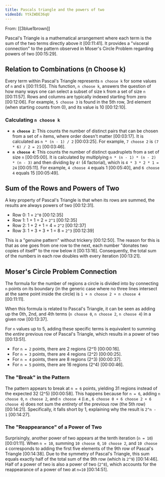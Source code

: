 ```yaml
---
title: Pascals triangle and the powers of two
videoId: YtkIWDE36qU
---
```


From: [[3blue1brown]] <br/> 

Pascal's Triangle is a mathematical arrangement where each term is the sum of the two terms directly above it <a class="yt-timestamp" data-t="00:11:41">[00:11:41]</a>. It provides a "visceral connection" to the pattern observed in Moser's Circle Problem regarding powers of two <a class="yt-timestamp" data-t="00:15:29">[00:15:29]</a>.

## Relation to Combinations (n Choose k)

Every term within Pascal's Triangle represents `n choose k` for some values of `n` and `k` <a class="yt-timestamp" data-t="00:11:50">[00:11:50]</a>. This function, `n choose k`, answers the question of how many ways one can select a subset of size `k` from a set of size `n` <a class="yt-timestamp" data-t="00:11:57">[00:11:57]</a>. Rows and columns are typically indexed starting from zero <a class="yt-timestamp" data-t="00:12:06">[00:12:06]</a>. For example, `5 choose 3` is found in the 5th row, 3rd element (when starting counts from 0), and its value is 10 <a class="yt-timestamp" data-t="00:12:10">[00:12:10]</a>.

### Calculating `n choose k`

*   **`n choose 2`**: This counts the number of distinct pairs that can be chosen from a set of `n` items, where order doesn't matter <a class="yt-timestamp" data-t="00:03:17">[00:03:17]</a>. It is calculated as `n * (n - 1) / 2` <a class="yt-timestamp" data-t="00:03:25">[00:03:25]</a>. For example, `7 choose 2` is `(7 * 6) / 2 = 21` <a class="yt-timestamp" data-t="00:03:46">[00:03:46]</a>.
*   **`n choose 4`**: This counts the number of distinct quadruplets from a set of size `n` <a class="yt-timestamp" data-t="00:05:00">[00:05:00]</a>. It is calculated by multiplying `n * (n - 1) * (n - 2) * (n - 3)` and then dividing by `4!` (4 factorial), which is `4 * 3 * 2 * 1 = 24` <a class="yt-timestamp" data-t="00:05:11">[00:05:11]</a>. For example, `4 choose 4` equals 1 <a class="yt-timestamp" data-t="00:05:40">[00:05:40]</a>, and `6 choose 4` equals 15 <a class="yt-timestamp" data-t="00:05:49">[00:05:49]</a>.

## Sum of the Rows and Powers of Two

A key property of Pascal's Triangle is that when its rows are summed, the results are always powers of two <a class="yt-timestamp" data-t="00:12:31">[00:12:31]</a>.
*   Row 0: 1 = `2^0` <a class="yt-timestamp" data-t="00:12:35">[00:12:35]</a>
*   Row 1: 1 + 1 = 2 = `2^1` <a class="yt-timestamp" data-t="00:12:35">[00:12:35]</a>
*   Row 2: 1 + 2 + 1 = 4 = `2^2` <a class="yt-timestamp" data-t="00:12:37">[00:12:37]</a>
*   Row 3: 1 + 3 + 3 + 1 = 8 = `2^3` <a class="yt-timestamp" data-t="00:12:39">[00:12:39]</a>

This is a "genuine pattern" without trickery <a class="yt-timestamp" data-t="00:12:50">[00:12:50]</a>. The reason for this is that as one goes from one row to the next, each number "donates two copies of itself" to the row below it <a class="yt-timestamp" data-t="00:13:16">[00:13:16]</a>. Consequently, the total sum of the numbers in each row doubles with every iteration <a class="yt-timestamp" data-t="00:13:21">[00:13:21]</a>.

## Moser's Circle Problem Connection

The formula for the number of regions a circle is divided into by connecting `n` points on its boundary (in the generic case where no three lines intersect at the same point inside the circle) is `1 + n choose 2 + n choose 4` <a class="yt-timestamp" data-t="00:11:11">[00:11:11]</a>.

When this formula is related to Pascal's Triangle, it can be seen as adding up the 0th, 2nd, and 4th terms (`n choose 0`, `n choose 2`, `n choose 4`) in a given row <a class="yt-timestamp" data-t="00:13:37">[00:13:37]</a>.

For `n` values up to 5, adding these specific terms is equivalent to summing the *entire* previous row of Pascal's Triangle, which results in a power of two <a class="yt-timestamp" data-t="00:13:51">[00:13:51]</a>.
*   For `n = 2` points, there are 2 regions (2^1) <a class="yt-timestamp" data-t="00:00:16">[00:00:16]</a>.
*   For `n = 3` points, there are 4 regions (2^2) <a class="yt-timestamp" data-t="00:00:25">[00:00:25]</a>.
*   For `n = 4` points, there are 8 regions (2^3) <a class="yt-timestamp" data-t="00:00:37">[00:00:37]</a>.
*   For `n = 5` points, there are 16 regions (2^4) <a class="yt-timestamp" data-t="00:00:46">[00:00:46]</a>.

### The "Break" in the Pattern

The pattern appears to break at `n = 6` points, yielding 31 regions instead of the expected 32 (2^5) <a class="yt-timestamp" data-t="00:00:58">[00:00:58]</a>. This happens because for `n = 6`, adding `n choose 0`, `n choose 2`, and `n choose 4` (i.e., `6 choose 0 + 6 choose 2 + 6 choose 4`) does not sum the *entirety* of the previous row (the 5th row) <a class="yt-timestamp" data-t="00:14:21">[00:14:21]</a>. Specifically, it falls short by 1, explaining why the result is `2^n - 1` <a class="yt-timestamp" data-t="00:14:27">[00:14:27]</a>.

### The "Reappearance" of a Power of Two

Surprisingly, another power of two appears at the tenth iteration (`n = 10`) <a class="yt-timestamp" data-t="00:01:11">[00:01:11]</a>. When `n = 10`, summing `10 choose 0`, `10 choose 2`, and `10 choose 4` corresponds to adding the first five elements of the 9th row of Pascal's Triangle <a class="yt-timestamp" data-t="00:14:38">[00:14:38]</a>. Due to the symmetry of Pascal's Triangle, this sum equals exactly half of the total sum of the 9th row (which is `2^9`) <a class="yt-timestamp" data-t="00:14:46">[00:14:46]</a>. Half of a power of two is also a power of two (`2^8`), which accounts for the reappearance of a power of two at `n=10` <a class="yt-timestamp" data-t="00:14:51">[00:14:51]</a>.